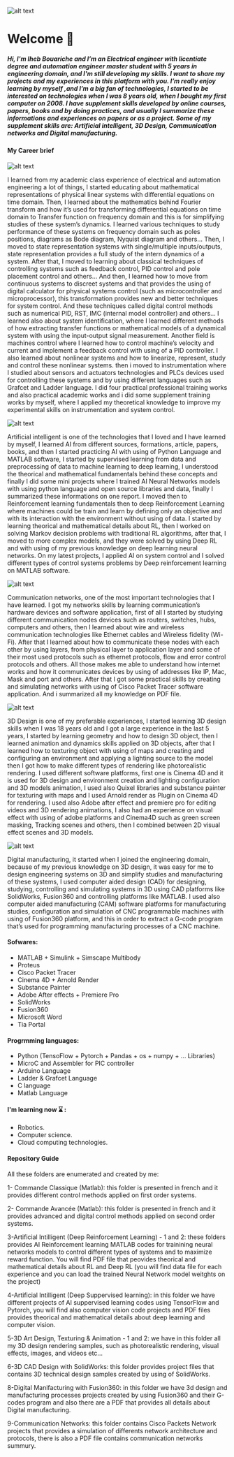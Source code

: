 ![alt text](https://github.com/IhebBouariche1/IhebBouariche/blob/main/Iheb%20Bouariche%20(13).png)
# Welcome 👋 

##### Hi, I'm Iheb Bouariche and I’m an Electrical engineer with licentiate degree and automation engineer master student with 5 years in engineering domain, and I'm still developing my skills. I want to share my projects and my experiences in this platform with you. I’m really enjoy learning by myself ,and I’m a big fan of technologies, I started to be interested on technologies when I was 8 years old, when I bought my first computer on 2008. I have supplement skills developed by online courses, papers, books and by doing practices, and usually I summarize these informations and experiences on papers or as a project. Some of my supplement skills are:  Artificial intelligent, 3D Design, Communication networks and Digital manufacturing.

#### My Career brief

![alt text](https://github.com/IhebBouariche1/IhebBouariche/blob/main/2.jpg)

   I learned from my academic class experience of electrical and automation engineering a lot of things, I started educating about mathematical representations of physical linear systems with differential equations on time domain. Then, I learned about the mathematics behind Fourier transform and how it’s used for transforming differential equations on time domain to Transfer function on frequency domain and this is for simplifying studies of these system’s dynamics. I learned various techniques to study performance of these systems on frequency domain such as poles positions, diagrams as Bode diagram, Nyquist diagram and others… Then, I moved to state representation systems with single/multiple inputs/outputs, state representation provides a full study of the intern dynamics of a system. After that, I moved to learning about classical techniques of controlling systems such as feedback control, PID control and pole placement control and others... And then, I learned how to move from continuous systems to discreet systems and that provides the using of digital calculator for physical systems control (such as microcontroller and microprocessor), this transformation provides new and better techniques for system control. And these techniques called digital control methods such as numerical PID, RST, IMC (internal model controller) and others… I learned also about system identification, where I learned different methods of how extracting transfer functions or mathematical models of a dynamical system with using the input-output signal measurement. Another field is machines control where I learned how to control machine’s velocity and current and implement a feedback control with using of a PID controller. I also learned about nonlinear systems and how to linearize, represent, study and control these nonlinear systems. then i moved to instrumentation where I studied about sensors and actuators technologies and PLCs devices used for controlling these systems and by using different languages such as Grafcet and Ladder language. I did four practical professional training works and also practical academic works and i did some supplement training works by myself, where I applied my theoretical knowledge to improve my experimental skills on instrumentation and system control.

 ![alt text](https://github.com/IhebBouariche1/IhebBouariche/blob/main/5.jpg)

   Artificial intelligent is one of the technologies that I loved and I have learned by myself, I learned AI from different sources, formations, article, papers, books, and then I started practicing AI with using of Python Language and MATLAB software, I started by supervised learning from data and preprocessing of data to machine learning to deep learning, I understood the theorical and mathematical fundamentals behind these concepts and finally I did some mini projects where I trained AI Neural Networks models with using python language and open source libraries and data, finally I summarized these informations on one report. I moved then to Reinforcement learning fundamentals then to deep Reinforcement Learning where machines could be train and learn by defining only an objective and with its interaction with the environment without using of data. I started by learning theorical and mathematical details about RL, then I worked on solving Markov decision problems with traditional RL algorithms, after that, I moved to more complex models, and they were solved by using Deep RL and with using of my previous knowledge on deep learning neural networks. On my latest projects, I applied AI on system control and I solved different types of control systems problems by Deep reinforcement learning on MATLAB software.

 ![alt text](https://github.com/IhebBouariche1/IhebBouariche/blob/main/4.jpg)

   Communication networks, one of the most important technologies that I have learned. I got my networks skills by learning communication’s hardware devices and software application, first of all I started by studying different communication nodes devices such as routers, switches, hubs, computers and others, then I learned about wire and wireless communication technologies like Ethernet cables and Wireless fidelity (Wi-Fi). After that I learned about how to communicate these nodes with each other by using layers, from physical layer to application layer and some of their most used protocols such as ethernet protocols, flow and error control protocols and others. All those makes me able to understand how internet works and how it communicates devices by using of addresses like IP, Mac, Mask and port and others. After that I got some practical skills by creating and simulating networks with using of Cisco Packet Tracer software application. And i summarized all my knowledge on PDF file.

 ![alt text](https://github.com/IhebBouariche1/IhebBouariche/blob/main/1.jpg)

   3D Design is one of my preferable experiences, I started learning 3D design skills when I was 18 years old and I got a large experience in the last 5 years, I started by learning geometry and how to design 3D object, then I learned animation and dynamics skills applied on 3D objects, after that I learned how to texturing object with using of maps and creating and configuring an environment and applying a lighting source to the model then I got how to make different types of rendering like photorealistic rendering. I used different software platforms, first one is Cinema 4D and it is used for 3D design and environment creation and lighting configuration and 3D models animation, I used also Quixel libraries and substance painter for texturing with maps and I used Arnold render as Plugin on Cinema 4D for rendering. I used also Adobe after effect and premiere pro for editing videos and 3D rendering animations, I also had an experience on visual effect with using of adobe platforms and Cinema4D such as green screen masking, Tracking scenes and others, then I combined between 2D visual effect scenes and 3D models.
   
![alt text](https://github.com/IhebBouariche1/IhebBouariche/blob/main/3.jpg)

   Digital manufacturing, it started when I joined the engineering domain, because of my previous knowledge on 3D design, it was easy for me to design engineering systems on 3D and simplify studies and manufacturing of these systems, I used computer aided design (CAD) for designing, studying, controlling and simulating systems in 3D using CAD platforms like SolidWorks, Fusion360 and controlling platforms like MATLAB. I used also computer aided manufacturing (CAM) software platforms for manufacturing studies, configuration and simulation of CNC programmable machines with using of Fusion360 platform, and this in order to extract a G-code program that’s used for programming manufacturing processes of a CNC machine.

#### Sofwares: 
- MATLAB + Simulink + Simscape Multibody
- Proteus
- Cisco Packet Tracer
- Cinema 4D + Arnold Render
- Substance Painter
- Adobe After effects + Premiere Pro
- SolidWorks
- Fusion360
- Microsoft Word
- Tia Portal 

#### Progrmming languages: 
- Python (TensoFlow + Pytorch + Pandas + os + numpy + ...  Libraries)
- MicroC and Assembler for PIC controller
- Arduino Language
- Ladder & Grafcet Language
- C language
- Matlab Language


####  I'm learning now :hourglass: : 

- Robotics.
- Computer science.
- Cloud computing technologies.



#### Repository Guide
All these folders are enumerated and created by me:

1- Commande Classique (Matlab): this folder is presented in french and it provides different control methods applied on first order systems. 

2- Commande Avancée (Matlab): this folder is presented in french and it provides advanced and digital control methods applied on second order systems.

3-Artificial Intilligent (Deep Reinforcement Learning) - 1 and 2: these folders provides AI Reinforcement learning MATLAB codes for trainining neural networks models to control different types of systems and to maximize reward function. You will find PDF file that peovides theorical and mathematical details about RL and Deep RL (you will find data file for each experience and you can load the trained Neural Network model weitghts on the project)

4-Artificial Intilligent (Deep Suppervised learning): in this folder we have different projects of AI suppervised learning codes using TensorFlow and Pytorch, you will find also computer vision code projects and PDF files provides theorical and mathematical details about deep learning and computer vision.

5-3D Art Design, Texturing & Animation - 1 and 2: we have in this folder all my 3D design rendering samples, such as photorealistic rendering, visual effects, images, and videos etc...

6-3D CAD Design with SolidWorks: this folder provides project files that contains 3D technical design samples created by using of SolidWorks. 

8-Digital Manifacturing with Fusion360: in this folder we have 3d design and manufacturing processes projects created by using Fusion360 and their G-codes program and also there are a PDF that provides all details about Digital manufacturing.

9-Communication Networks: this folder contains Cisco Packets Network projects that provides a simulation of differents network architecture and protocols, there is also a PDF file contains communication networks summury. 
